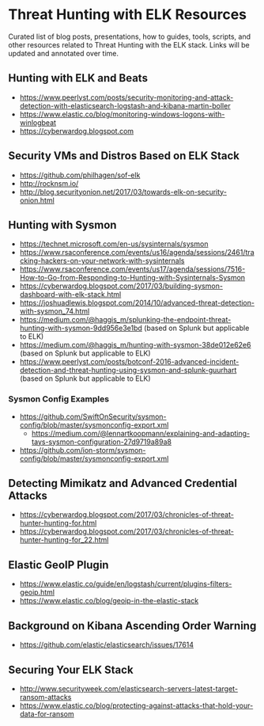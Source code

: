# Threat Hunting with ELK Resources

Curated list of blog posts, presentations, how to guides, tools, scripts, and other resources related to Threat Hunting with the ELK stack. Links will be updated and annotated over time.

## Hunting with ELK and Beats
* https://www.peerlyst.com/posts/security-monitoring-and-attack-detection-with-elasticsearch-logstash-and-kibana-martin-boller
* https://www.elastic.co/blog/monitoring-windows-logons-with-winlogbeat
* https://cyberwardog.blogspot.com

## Security VMs and Distros Based on ELK Stack
* https://github.com/philhagen/sof-elk
* http://rocknsm.io/
* http://blog.securityonion.net/2017/03/towards-elk-on-security-onion.html

## Hunting with Sysmon
* https://technet.microsoft.com/en-us/sysinternals/sysmon
* https://www.rsaconference.com/events/us16/agenda/sessions/2461/tracking-hackers-on-your-network-with-sysinternals
* https://www.rsaconference.com/events/us17/agenda/sessions/7516-How-to-Go-from-Responding-to-Hunting-with-Sysinternals-Sysmon
* https://cyberwardog.blogspot.com/2017/03/building-sysmon-dashboard-with-elk-stack.html
* https://joshuadlewis.blogspot.com/2014/10/advanced-threat-detection-with-sysmon_74.html
* https://medium.com/@haggis_m/splunking-the-endpoint-threat-hunting-with-sysmon-9dd956e3e1bd (based on Splunk but applicable to ELK)
* https://medium.com/@haggis_m/hunting-with-sysmon-38de012e62e6 (based on Splunk but applicable to ELK)
* https://www.peerlyst.com/posts/botconf-2016-advanced-incident-detection-and-threat-hunting-using-sysmon-and-splunk-guurhart (based on Splunk but applicable to ELK)

### Sysmon Config Examples
* https://github.com/SwiftOnSecurity/sysmon-config/blob/master/sysmonconfig-export.xml
  * https://medium.com/@lennartkoopmann/explaining-and-adapting-tays-sysmon-configuration-27d9719a89a8
* https://github.com/ion-storm/sysmon-config/blob/master/sysmonconfig-export.xml

## Detecting Mimikatz and Advanced Credential Attacks
* https://cyberwardog.blogspot.com/2017/03/chronicles-of-threat-hunter-hunting-for.html
* https://cyberwardog.blogspot.com/2017/03/chronicles-of-threat-hunter-hunting-for_22.html

## Elastic GeoIP Plugin
* https://www.elastic.co/guide/en/logstash/current/plugins-filters-geoip.html
* https://www.elastic.co/blog/geoip-in-the-elastic-stack

## Background on Kibana Ascending Order Warning
* https://github.com/elastic/elasticsearch/issues/17614

## Securing Your ELK Stack
* http://www.securityweek.com/elasticsearch-servers-latest-target-ransom-attacks
* https://www.elastic.co/blog/protecting-against-attacks-that-hold-your-data-for-ransom
